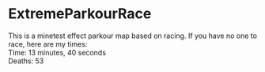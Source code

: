 # ExtremeParkourRace
This is a minetest effect parkour map based on racing.
If you have no one to race, here are my times:<br>
Time: 13 minutes, 40 seconds<br>
Deaths: 53<br>
